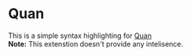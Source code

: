 # Quan

This is a simple syntax highlighting for [Quan](https://github.com/wwidlishy/Quan)  
**Note:** This extenstion doesn't provide any intelisence.
